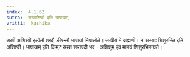 ```yaml
---
index:  4.1.62
sutra:  सख्यशिष्वी इति भाषायाम्
vritti:  kashika 
---
```


सखी अशिश्वी इत्येतौ शब्दौ ङीषन्तौ भाषायां निपात्येते। सखीयं मे ब्राह्मणी। न अस्याः शिशुरस्ति इति अशिश्वी। भाषायाम् इति किम्? सखा सप्तपदी भव। अशिशुम् इव मामयं शिशुरभिमन्यते।

